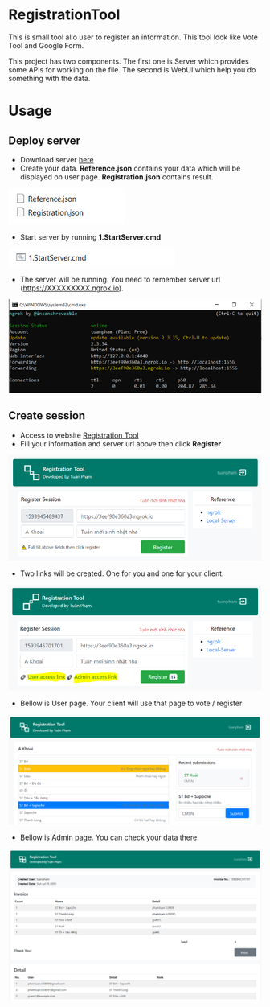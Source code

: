 # RegistrationTool
This is small tool allo user to register an information. This tool look like Vote Tool and Google Form.

This project has two components. The first one is Server which provides some APIs for working on the file. The second is WebUI which help you do something with the data.


# Usage
## Deploy server
  - Download server [here](https://github.com/phamtuanit/RegistrationTool/blob/master/Release/Release.zip)
  - Create your data. **Reference.json** contains your data which will be displayed on user page. **Registration.json** contains result.

  ![phamtuantech](/Release/s-3.PNG)
  
  - Start server by running **1.StartServer.cmd**

  ![phamtuantech](/Release/s-1.PNG)

  - The server will be running. You need to remember server url (https://XXXXXXXXX.ngrok.io).
  
  ![phamtuantech](/Release/s-2.PNG)
  
  
## Create session
  - Access to website [Registration Tool](https://phamtuanit.github.io/RegistrationTool)
  - Fill your information and server url above then click **Register**

  ![phamtuantech](/Release/c-1.PNG)
  
  - Two links will be created. One for you and one for your client.
  
  ![phamtuantech](/Release/c-2.PNG)
  
  - Bellow is User page. Your client will use that page to vote / register
  
  ![phamtuantech](/Release/c-3.PNG)
  
  - Bellow is Admin page. You can check your data there.
  
  ![phamtuantech](/Release/c-4.PNG)
